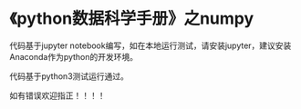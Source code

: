 # 《python数据科学手册》之numpy

代码基于jupyter notebook编写，如在本地运行测试，请安装jupyter，建议安装Anaconda作为python的开发环境。

代码基于python3测试运行通过。

如有错误欢迎指正！！！！